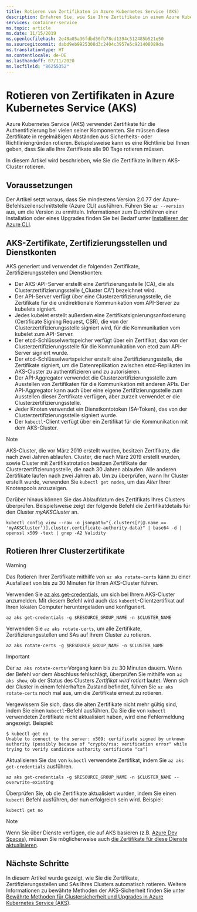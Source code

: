 ```yaml
---
title: Rotieren von Zertifikaten in Azure Kubernetes Service (AKS)
description: Erfahren Sie, wie Sie Ihre Zertifikate in einem Azure Kubernetes Service-Cluster (AKS) rotieren.
services: container-service
ms.topic: article
ms.date: 11/15/2019
ms.openlocfilehash: 2e48a05a36fdbd56fb78cd1394c512485b521e50
ms.sourcegitcommit: dabd9eb9925308d3c2404c3957e5c921408089da
ms.translationtype: HT
ms.contentlocale: de-DE
ms.lasthandoff: 07/11/2020
ms.locfileid: "86255352"
---
```

# <a name="rotate-certificates-in-azure-kubernetes-service-aks"></a>Rotieren von Zertifikaten in Azure Kubernetes Service (AKS)

Azure Kubernetes Service (AKS) verwendet Zertifikate für die Authentifizierung bei vielen seiner Komponenten. Sie müssen diese Zertifikate in regelmäßigen Abständen aus Sicherheits- oder Richtliniengründen rotieren. Beispielsweise kann es eine Richtlinie bei Ihnen geben, dass Sie alle Ihre Zertifikate alle 90 Tage rotieren müssen.

In diesem Artikel wird beschrieben, wie Sie die Zertifikate in Ihrem AKS-Cluster rotieren.

## <a name="before-you-begin"></a>Voraussetzungen

Der Artikel setzt voraus, dass Sie mindestens Version 2.0.77 der Azure-Befehlszeilenschnittstelle (Azure CLI) ausführen. Führen Sie `az --version` aus, um die Version zu ermitteln. Informationen zum Durchführen einer Installation oder eines Upgrades finden Sie bei Bedarf unter [Installieren der Azure CLI][azure-cli-install].

## <a name="aks-certificates-certificate-authorities-and-service-accounts"></a>AKS-Zertifikate, Zertifizierungsstellen und Dienstkonten

AKS generiert und verwendet die folgenden Zertifikate, Zertifizierungsstellen und Dienstkonten:

* Der AKS-API-Server erstellt eine Zertifizierungsstelle (CA), die als Clusterzertifizierungsstelle („Cluster CA“) bezeichnet wird.
* Der API-Server verfügt über eine Clusterzertifizierungsstelle, die Zertifikate für die unidirektionale Kommunikation vom API-Server zu kubelets signiert.
* Jedes kubelet erstellt außerdem eine Zertifikatsignierungsanforderung (Certificate Signing Request, CSR), die von der Clusterzertifizierungsstelle signiert wird, für die Kommunikation vom kubelet zum API-Server.
* Der etcd-Schlüsselwertspeicher verfügt über ein Zertifikat, das von der Clusterzertifizierungsstelle für die Kommunikation von etcd zum API-Server signiert wurde.
* Der etcd-Schlüsselwertspeicher erstellt eine Zertifizierungsstelle, die Zertifikate signiert, um die Datenreplikation zwischen etcd-Replikaten im AKS-Cluster zu authentifizieren und zu autorisieren.
* Der API-Aggregator verwendet die Clusterzertifizierungsstelle zum Ausstellen von Zertifikaten für die Kommunikation mit anderen APIs. Der API-Aggregator kann auch über eine eigene Zertifizierungsstelle zum Ausstellen dieser Zertifikate verfügen, aber zurzeit verwendet er die Clusterzertifizierungsstelle.
* Jeder Knoten verwendet ein Dienstkontotoken (SA-Token), das von der Clusterzertifizierungsstelle signiert wurde.
* Der `kubectl`-Client verfügt über ein Zertifikat für die Kommunikation mit dem AKS-Cluster.

> [!NOTE]
> AKS-Cluster, die vor März 2019 erstellt wurden, besitzen Zertifikate, die nach zwei Jahren ablaufen. Cluster, die nach März 2019 erstellt wurden, sowie Cluster mit Zertifikatrotation besitzen Zertifikate der Clusterzertifizierungsstelle, die nach 30 Jahren ablaufen. Alle anderen Zertifikate laufen nach zwei Jahren ab. Um zu überprüfen, wann Ihr Cluster erstellt wurde, verwenden Sie `kubectl get nodes`, um das *Alter* Ihrer Knotenpools anzuzeigen.
> 
> Darüber hinaus können Sie das Ablaufdatum des Zertifikats Ihres Clusters überprüfen. Beispielsweise zeigt der folgende Befehl die Zertifikatdetails für den Cluster *myAKSCluster* an.
> ```console
> kubectl config view --raw -o jsonpath="{.clusters[?(@.name == 'myAKSCluster')].cluster.certificate-authority-data}" | base64 -d | openssl x509 -text | grep -A2 Validity
> ```

## <a name="rotate-your-cluster-certificates"></a>Rotieren Ihrer Clusterzertifikate

> [!WARNING]
> Das Rotieren Ihrer Zertifikate mithilfe von `az aks rotate-certs` kann zu einer Ausfallzeit von bis zu 30 Minuten für Ihren AKS-Cluster führen.

Verwenden Sie [az aks get-credentials][az-aks-get-credentials], um sich bei Ihrem AKS-Cluster anzumelden. Mit diesem Befehl wird auch das `kubectl`-Clientzertifikat auf Ihren lokalen Computer heruntergeladen und konfiguriert.

```azurecli
az aks get-credentials -g $RESOURCE_GROUP_NAME -n $CLUSTER_NAME
```

Verwenden Sie `az aks rotate-certs`, um alle Zertifikate, Zertifizierungsstellen und SAs auf Ihrem Cluster zu rotieren.

```azurecli
az aks rotate-certs -g $RESOURCE_GROUP_NAME -n $CLUSTER_NAME
```

> [!IMPORTANT]
> Der `az aks rotate-certs`-Vorgang kann bis zu 30 Minuten dauern. Wenn der Befehl vor dem Abschluss fehlschlägt, überprüfen Sie mithilfe von `az aks show`, ob der Status des Clusters *Zertifikat wird rotiert* lautet. Wenn sich der Cluster in einem fehlerhaften Zustand befindet, führen Sie `az aks rotate-certs` noch mal aus, um die Zertifikate erneut zu rotieren.

Vergewissern Sie sich, dass die alten Zertifikate nicht mehr gültig sind, indem Sie einen `kubectl`-Befehl ausführen. Da Sie die von `kubectl` verwendeten Zertifikate nicht aktualisiert haben, wird eine Fehlermeldung angezeigt.  Beispiel:

```console
$ kubectl get no
Unable to connect to the server: x509: certificate signed by unknown authority (possibly because of "crypto/rsa: verification error" while trying to verify candidate authority certificate "ca")
```

Aktualisieren Sie das von `kubectl` verwendete Zertifikat, indem Sie `az aks get-credentials` ausführen.

```azurecli
az aks get-credentials -g $RESOURCE_GROUP_NAME -n $CLUSTER_NAME --overwrite-existing
```

Überprüfen Sie, ob die Zertifikate aktualisiert wurden, indem Sie einen `kubectl` Befehl ausführen, der nun erfolgreich sein wird. Beispiel:

```console
kubectl get no
```

> [!NOTE]
> Wenn Sie über Dienste verfügen, die auf AKS basieren (z.B. [Azure Dev Spaces][dev-spaces]), müssen Sie möglicherweise auch [die Zertifikate für diese Dienste aktualisieren][dev-spaces-rotate].

## <a name="next-steps"></a>Nächste Schritte

In diesem Artikel wurde gezeigt, wie Sie die Zertifikate, Zertifizierungsstellen und SAs Ihres Clusters automatisch rotieren. Weitere Informationen zu bewährte Methoden der AKS-Sicherheit finden Sie unter [Bewährte Methoden für Clustersicherheit und Upgrades in Azure Kubernetes Service (AKS)][aks-best-practices-security-upgrades].


[azure-cli-install]: /cli/azure/install-azure-cli
[az-aks-get-credentials]: /cli/azure/aks?view=azure-cli-latest#az-aks-get-credentials
[az-extension-add]: /cli/azure/extension#az-extension-add
[az-extension-update]: /cli/azure/extension#az-extension-update
[aks-best-practices-security-upgrades]: operator-best-practices-cluster-security.md
[dev-spaces]: ../dev-spaces/index.yml
[dev-spaces-rotate]: ../dev-spaces/troubleshooting.md#error-using-dev-spaces-after-rotating-aks-certificates
